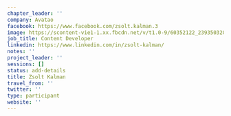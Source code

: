 ```yaml
---
chapter_leader: ''
company: Avatao
facebook: https://www.facebook.com/zsolt.kalman.3
image: https://scontent-vie1-1.xx.fbcdn.net/v/t1.0-9/60352122_2393503204014736_3494067439891644416_o.jpg?_nc_cat=101&_nc_ht=scontent-vie1-1.xx&oh=eeeeb72113eaa12604ee10b777fbdbe6&oe=5D9CEFF1
job_title: Content Developer
linkedin: https://www.linkedin.com/in/zsolt-kalman/
notes: ''
project_leader: ''
sessions: []
status: add-details
title: Zsolt Kalman
travel_from: ''
twitter: ''
type: participant
website: ''
---
```


<!-- put more details about participant here -->